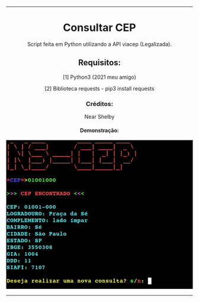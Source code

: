 <hr>
<center>
  <h1>Consultar CEP</h1>
  <p>Script feita em Python utilizando a API viacep (Legalizada).</p>
  <h2>Requisitos:</h2>
  <p>[1] Python3 (2021 meu amigo)</p>
  <p>[2] Biblioteca requests - pip3 install requests</p>
  <h3>Créditos:</h3>
  <p>Near Shelby</p>
  <h4>Demonstração:</h4>
  
  ![ns-cep](https://github.com/nearshelby-yt/NS-CEP/blob/main/Captura%20de%20tela%20de%202021-01-25%2015-26-46.png)
</center>
<hr>
